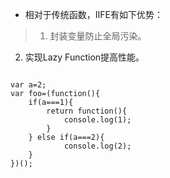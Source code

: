 - 相对于传统函数，IIFE有如下优势：
> 1. 封装变量防止全局污染。
  2. 实现Lazy Function提高性能。
>> ```javascript
	var a=2;
	var foo=(function(){
		if(a===1){
			return function(){
				console.log(1);
			}
		} else if(a===2){
				console.log(2);
		}
	})();
```